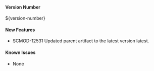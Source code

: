 #### Version Number
${version-number}

#### New Features
- SCMOD-12531  Updated parent artifact to the latest version latest.

#### Known Issues
- None
